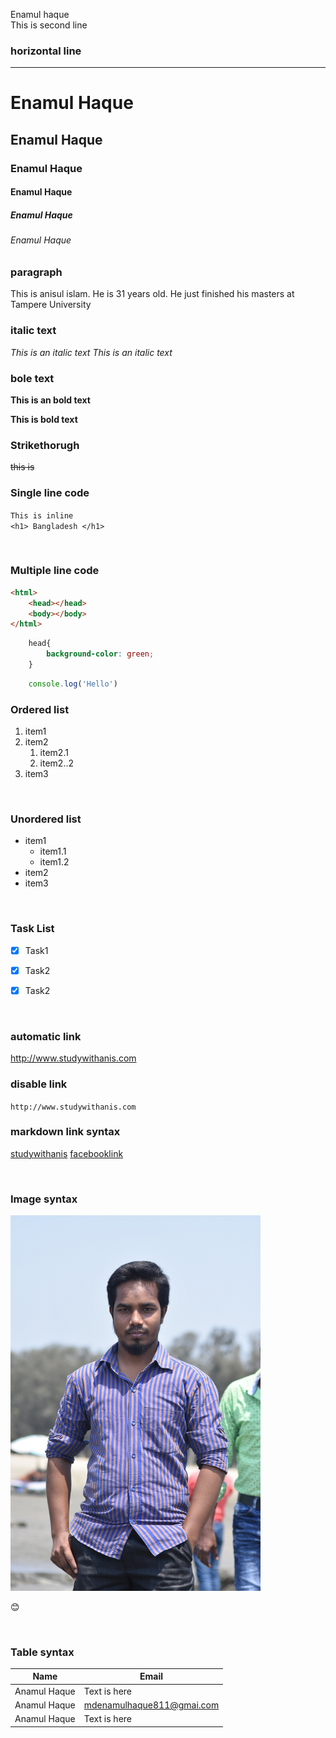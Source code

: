 <!-- markdown tutorial-->
Enamul haque<br/>
This is second line  

### horizontal line
---

# Enamul Haque

## Enamul Haque

### Enamul Haque

#### Enamul Haque

##### Enamul Haque

###### Enamul Haque

### paragraph
<p>This is anisul islam. He is 31 years old. He just finished his masters at Tampere University</p>

### italic text
<i>This is an italic text</i>
_This is an italic text_

### bole text
**This is an bold text**

__This is bold text__

### Strikethorugh
~~this is~~

### Single line code
`This is inline`  
`<h1> Bangladesh </h1>`  

<br/>

### Multiple line code
```html
<html>
    <head></head>
    <body></body>
</html>
```
```css
    head{
        background-color: green;
    }
```

```javaScript
    console.log('Hello')
```



### Ordered list
1. item1
2. item2
    1. item2.1
    2. item2..2
3. item3

<br/>

### Unordered list
- item1
    - item1.1
    - item1.2
- item2
- item3

<br/>

### Task List
- [x] Task1
- [x] Task2
- [x] Task2


<br/>

### automatic link
http://www.studywithanis.com

### disable link
`http://www.studywithanis.com`

### markdown link syntax
[studywithanis][websitelink]
[facebooklink][facebooklink]

<br/>

### Image syntax
<!-- ![profile](./image/me.JPG) -->

<img src="./image/me.JPG" width="400" title="profile photo">  

😊

<br/>

### Table syntax
| Name | Email |
| ---- | ---------- |
| Anamul Haque | Text is here |
| Anamul Haque | mdenamulhaque811@gmai.com|
| Anamul Haque | Text is here |


<!-- all link is here -->

[websitelink]:http://www.studywithanis.com
[facebooklink]:http://www.studywithanis.com





